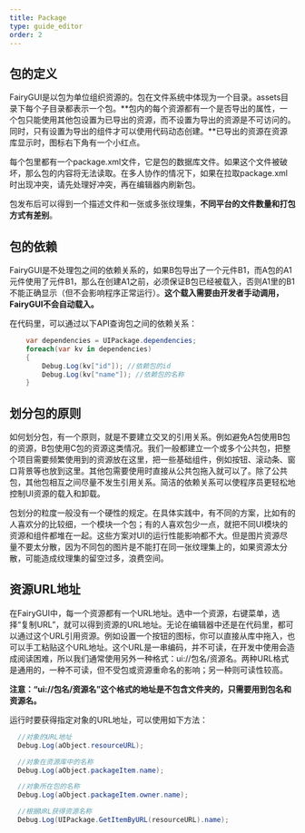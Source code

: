 ```yaml
---
title: Package
type: guide_editor
order: 2
---
```


## 包的定义

FairyGUI是以包为单位组织资源的。包在文件系统中体现为一个目录。assets目录下每个子目录都表示一个包。**包内的每个资源都有一个是否导出的属性，一个包只能使用其他包设置为已导出的资源，而不设置为导出的资源是不可访问的。同时，只有设置为导出的组件才可以使用代码动态创建。**已导出的资源在资源库显示时，图标右下角有一个小红点。

每个包里都有一个package.xml文件，它是包的数据库文件。如果这个文件被破坏，那么包的内容将无法读取。在多人协作的情况下，如果在拉取package.xml时出现冲突，请先处理好冲突，再在编辑器内刷新包。

包发布后可以得到一个描述文件和一张或多张纹理集，**不同平台的文件数量和打包方式有差别**。

## 包的依赖

FairyGUI是不处理包之间的依赖关系的，如果B包导出了一个元件B1，而A包的A1元件使用了元件B1，那么在创建A1之前，必须保证B包已经被载入，否则A1里的B1不能正确显示（但不会影响程序正常运行）。**这个载入需要由开发者手动调用，FairyGUI不会自动载入。**

在代码里，可以通过以下API查询包之间的依赖关系：

```csharp
    var dependencies = UIPackage.dependencies;
    foreach(var kv in dependencies)
    {
        Debug.Log(kv["id"]); //依赖包的id
        Debug.Log(kv["name"]); //依赖包的名称
    }
```

## 划分包的原则

如何划分包，有一个原则，就是不要建立交叉的引用关系。例如避免A包使用B包的资源，B包使用C包的资源这类情况。我们一般都建立一个或多个公共包，把整个项目需要频繁使用到的资源放在这里，把一些基础组件，例如按钮、滚动条、窗口背景等也放到这里。其他包需要使用时直接从公共包拖入就可以了。除了公共包，其他包相互之间尽量不发生引用关系。简洁的依赖关系可以使程序员更轻松地控制UI资源的载入和卸载。

包划分的粒度一般没有一个硬性的规定。在具体实践中，有不同的方案，比如有的人喜欢分的比较细，一个模块一个包；有的人喜欢包少一点，就把不同UI模块的资源和组件都堆在一起。这些方案对UI的运行性能影响都不大。但是图片资源尽量不要太分散，因为不同包的图片是不能打在同一张纹理集上的，如果资源太分散，可能造成纹理集的留空过多，浪费空间。

## 资源URL地址

在FairyGUI中，每一个资源都有一个URL地址。选中一个资源，右键菜单，选择“复制URL”，就可以得到资源的URL地址。无论在编辑器中还是在代码里，都可以通过这个URL引用资源。例如设置一个按钮的图标，你可以直接从库中拖入，也可以手工粘贴这个URL地址。这个URL是一串编码，并不可读，在开发中使用会造成阅读困难，所以我们通常使用另外一种格式：ui://包名/资源名。两种URL格式是通用的，一种不可读，但不受包或资源重命名的影响；另一种则可读性较高。

**注意：“ui://包名/资源名”这个格式的地址是不包含文件夹的，只需要用到包名和资源名。**

运行时要获得指定对象的URL地址，可以使用如下方法：

  ```csharp
    //对象的URL地址
    Debug.Log(aObject.resourceURL);

    //对象在资源库中的名称
    Debug.Log(aObject.packageItem.name);

    //对象所在包的名称
    Debug.Log(aObject.packageItem.owner.name);

    //根据URL获得资源名称
    Debug.Log(UIPackage.GetItemByURL(resourceURL).name);
  ```
